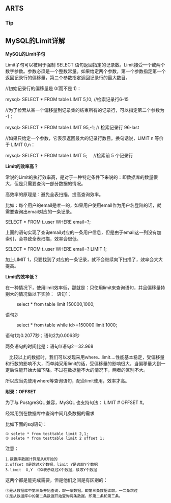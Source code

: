 ## ARTS

### Tip

## MySQL的Limit详解

**MySQL的Limit子句**

  Limit子句可以被用于强制 SELECT 语句返回指定的记录数。Limit接受一个或两个数字参数。参数必须是一个整数常量。如果给定两个参数，第一个参数指定第一个返回记录行的偏移量，第二个参数指定返回记录行的最大数目。
  
  //初始记录行的偏移量是 0(而不是 1)：
  
  mysql> SELECT * FROM table LIMIT 5,10; //检索记录行6-15
  
  //为了检索从某一个偏移量到记录集的结束所有的记录行，可以指定第二个参数为 -1：
  
  mysql> SELECT * FROM table LIMIT 95,-1; // 检索记录行 96-last
  
  //如果只给定一个参数，它表示返回最大的记录行数目。换句话说，LIMIT n 等价于 LIMIT 0,n：
  
  mysql> SELECT * FROM table LIMIT 5;     //检索前 5 个记录行
  
**Limit的效率高？**

  常说的Limit的执行效率高，是对于一种特定条件下来说的：即数据库的数量很大，但是只需要查询一部分数据的情况。
  
  高效率的原理是：避免全表扫描，提高查询效率。
  
  比如：每个用户的email是唯一的，如果用户使用email作为用户名登陆的话，就需要查询出email对应的一条记录。
  
  SELECT * FROM t_user WHERE email=?;
  
  上面的语句实现了查询email对应的一条用户信息，但是由于email这一列没有加索引，会导致全表扫描，效率会很低。
  
  SELECT * FROM t_user WHERE email=? LIMIT 1;
  
  加上LIMIT 1，只要找到了对应的一条记录，就不会继续向下扫描了，效率会大大提高。
  
**Limit的效率低？**

  在一种情况下，使用limit效率低，那就是：只使用limit来查询语句，并且偏移量特别大的情况做以下实验：
 语句1：

           select * from table limit 150000,1000;

  语句2:
  
           select * from table while id>=150000 limit 1000;

  语句1为0.2077秒；语句2为0.0063秒
  
  两条语句的时间比是：语句1/语句2＝32.968
  
  
  比较以上的数据时，我们可以发现采用where...limit....性能基本稳定，受偏移量和行数的影响不大，而单纯采用limit的话，受偏移量的影响很大，当偏移量大到一定后性能开始大幅下降。不过在数据量不大的情况下，两者的区别不大。
  
  所以应当先使用where等查询语句，配合limit使用，效率才高。
    
**附录：OFFSET**

  为了与 PostgreSQL 兼容，MySQL 也支持句法： LIMIT # OFFSET #。
  
  经常用到在数据库中查询中间几条数据的需求
  
  比如下面的sql语句：
    
    ① selete * from testtable limit 2,1;
    ② selete * from testtable limit 2 offset 1;
    
  注意：
  
    1.数据库数据计算是从0开始的
    2.offset X是跳过X个数据，limit Y是选取Y个数据
    3.limit  X,Y  中X表示跳过X个数据，读取Y个数据
    
  这两个都是能完成需要，但是他们之间是有区别的：
  
    ①是从数据库中第三条开始查询，取一条数据，即第三条数据读取，一二条跳过
    ②是从数据库中的第二条数据开始查询两条数据，即第二条和第三条。
    

